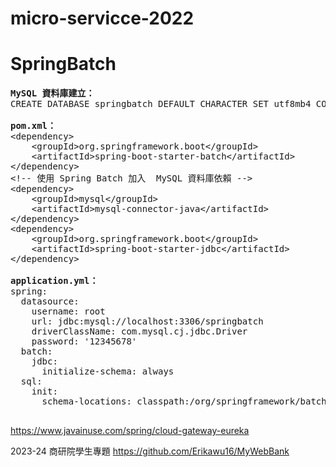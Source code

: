 # micro-servicce-2022

# SpringBatch
<pre>
<b>MySQL 資料庫建立：</b>
CREATE DATABASE springbatch DEFAULT CHARACTER SET utf8mb4 COLLATE utf8mb4_0900_ai_ci

<b>pom.xml：</b>
&lt;dependency&gt;
    &lt;groupId&gt;org.springframework.boot&lt;/groupId&gt;
    &lt;artifactId&gt;spring-boot-starter-batch&lt;/artifactId&gt;
&lt;/dependency&gt;
&lt;!-- 使用 Spring Batch 加入  MySQL 資料庫依賴 --&gt;
&lt;dependency&gt;
    &lt;groupId&gt;mysql&lt;/groupId&gt;
    &lt;artifactId&gt;mysql-connector-java&lt;/artifactId&gt;
&lt;/dependency&gt;
&lt;dependency&gt;
    &lt;groupId&gt;org.springframework.boot&lt;/groupId&gt;
    &lt;artifactId&gt;spring-boot-starter-jdbc&lt;/artifactId&gt;
&lt;/dependency&gt;

<b>application.yml：</b>
spring:
  datasource:
    username: root
    url: jdbc:mysql://localhost:3306/springbatch
    driverClassName: com.mysql.cj.jdbc.Driver
    password: '12345678'
  batch:
    jdbc:
      initialize-schema: always
  sql:
    init:
      schema-locations: classpath:/org/springframework/batch/core/schema-mysql.sql

</pre>
https://www.javainuse.com/spring/cloud-gateway-eureka

2023-24 商研院學生專題
https://github.com/Erikawu16/MyWebBank

